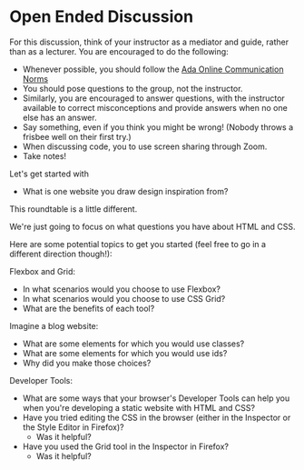 # Open Ended Discussion

For this discussion, think of your instructor as a mediator and guide, rather than as a lecturer. You are encouraged to do the following:

* Whenever possible, you should follow the [Ada Online Communication Norms](https://learn-2.galvanize.com/cohorts/2036/blocks/882/content_files/00-welcome-to-ada/02-wk01-online-communication-norms.md)
* You should pose questions to the group, not the instructor.
* Similarly, you are encouraged to answer questions, with the instructor available to correct misconceptions and provide answers when no one else has an answer.
* Say something, even if you think you might be wrong! (Nobody throws a frisbee well on their first try.)
* When discussing code, you to use screen sharing through Zoom.
* Take notes!

Let's get started with
* What is one website you draw design inspiration from?

This roundtable is a little different.

We're just going to focus on what questions you have about HTML and CSS.

Here are some potential topics to get you started (feel free to go in a different direction though!):

Flexbox and Grid: 
* In what scenarios would you choose to use Flexbox? 
* In what scenarios would you choose to use CSS Grid?
* What are the benefits of each tool?

Imagine a blog website:
* What are some elements for which you would use classes? 
* What are some elements for which you would use ids?
* Why did you make those choices?

Developer Tools:
* What are some ways that your browser's Developer Tools can help you when you're developing a static website with HTML and CSS?
* Have you tried editing the CSS in the browser (either in the Inspector or the Style Editor in Firefox)?
  * Was it helpful?
* Have you used the Grid tool in the Inspector in Firefox?
  * Was it helpful?

